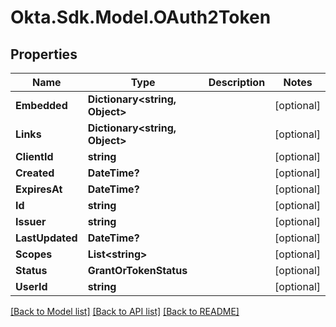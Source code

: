 # Okta.Sdk.Model.OAuth2Token
## Properties

Name | Type | Description | Notes
------------ | ------------- | ------------- | -------------
**Embedded** | **Dictionary&lt;string, Object&gt;** |  | [optional] 
**Links** | **Dictionary&lt;string, Object&gt;** |  | [optional] 
**ClientId** | **string** |  | [optional] 
**Created** | **DateTime?** |  | [optional] 
**ExpiresAt** | **DateTime?** |  | [optional] 
**Id** | **string** |  | [optional] 
**Issuer** | **string** |  | [optional] 
**LastUpdated** | **DateTime?** |  | [optional] 
**Scopes** | **List&lt;string&gt;** |  | [optional] 
**Status** | **GrantOrTokenStatus** |  | [optional] 
**UserId** | **string** |  | [optional] 

[[Back to Model list]](../README.md#documentation-for-models) [[Back to API list]](../README.md#documentation-for-api-endpoints) [[Back to README]](../README.md)

